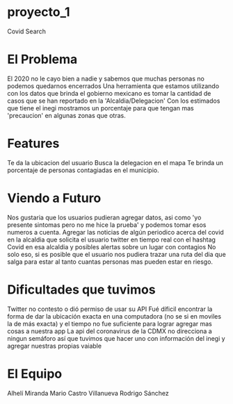 # proyecto_1
Covid Search


# El Problema
El 2020 no le cayo bien a nadie y sabemos que muchas personas no podemos quedarnos encerrados
Una herramienta que estamos utilizando con los datos que brinda el gobierno mexicano es tomar la cantidad de casos que se han reportado en la 'Alcaldia/Delegacion'
Con los estimados que tiene el inegi mostramos un porcentaje para que tengan mas 'precaucion' en algunas zonas que otras.

# Features
Te da la ubicacion del usuario
Busca la delegacion en el mapa
Te brinda un porcentaje de personas contagiadas en el municipio.


# Viendo a Futuro

Nos gustaria que los usuarios pudieran agregar datos, asi como 'yo presente sintomas pero no me hice la prueba' y podemos tomar esos numeros a cuenta.
Agregar las noticias de algún periodico acerca del covid en la alcaldia que solicita el usuario
twitter en tiempo real con el hashtag Covid en esa alcaldia y posibles alertas sobre un lugar con contagios
No solo eso, si es posible que el usuario nos pudiera trazar una ruta del dia que salga para estar al tanto cuantas personas mas pueden estar en riesgo.

# Dificultades que tuvimos
Twitter no contesto o dió permiso de usar su API
Fué díficil encontrar la forma de dar la ubicación exacta en una computadora (no se si en moviles la de más exacta)
y el tiempo no fue suficiente para lograr agregar mas cosas a nuestra app
La api del coronavirus de la CDMX no direcciona  a ningun semáforo así que tuvimos que hacer uno con información del inegi y agregar nuestras propias vaiable


# El Equipo

Alhelí Miranda
Mario Castro Villanueva
Rodrigo Sánchez

